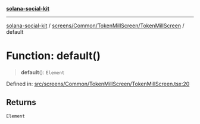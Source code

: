 [**solana-social-kit**](../../../../../README.md)

***

[solana-social-kit](../../../../../README.md) / [screens/Common/TokenMillScreen/TokenMillScreen](../README.md) / default

# Function: default()

> **default**(): `Element`

Defined in: [src/screens/Common/TokenMillScreen/TokenMillScreen.tsx:20](https://github.com/SendArcade/solana-social-starter/blob/03568260ca96ed63f77049843c721de1cb011893/src/screens/Common/TokenMillScreen/TokenMillScreen.tsx#L20)

## Returns

`Element`
